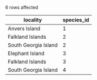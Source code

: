 6 rows affected

|locality|species_id|
|--|--|
|Anvers Island|1|
|Falkland Islands|2|
|South Georgia Island|2|
|Elephant Island|3|
|Falkland Islands|3|
|South Georgia Island|4|
